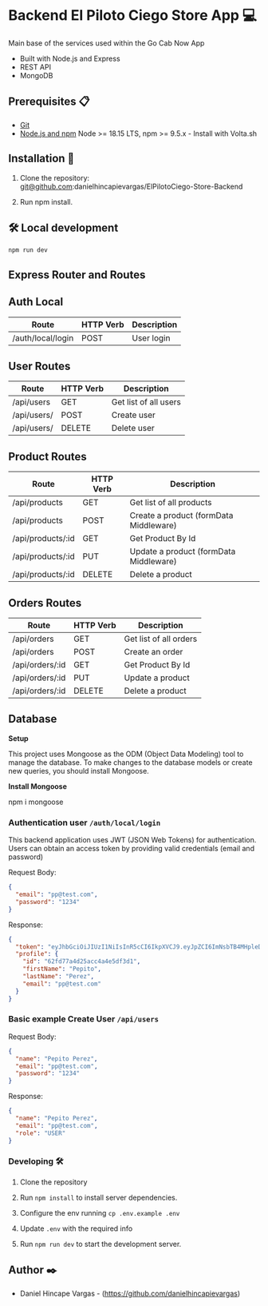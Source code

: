 # Backend El Piloto Ciego Store App 💻

Main base of the services used within the Go Cab Now App

- Built with Node.js and Express
- REST API
- MongoDB

## Prerequisites 📋

- [Git](https://git-scm.com/downloads)
- [Node.js and npm](https://nodejs.org) Node >= 18.15 LTS, npm >= 9.5.x - Install with Volta.sh

## Installation 🔧

   1. Clone the repository: git@github.com:danielhincapievargas/ElPilotoCiego-Store-Backend

   2. Run npm install.

## 🛠️ Local development

    npm run dev


## Express Router and Routes

## Auth Local

| Route                | HTTP Verb | Description |
| -------------------- | ----------| ----------- |
| /auth/local/login    | POST      | User login  |

## User Routes

| Route                        | HTTP Verb | Description               |
| ---------------------------- | --------- | ------------------------- |
| /api/users                   | GET       | Get list of all users     | 
| /api/users/                  | POST      | Create user               |
| /api/users/                  | DELETE    | Delete user               |

## Product Routes

| Route                        | HTTP Verb | Description                           |
| ---------------------------- | --------- | ------------------------------------- |
| /api/products                | GET       | Get list of all products              |
| /api/products                | POST      | Create a product (formData Middleware)|
| /api/products/:id            | GET       | Get Product By Id                     |
| /api/products/:id            | PUT       | Update a product (formData Middleware)|
| /api/products/:id            | DELETE    | Delete a product                      |


## Orders Routes

| Route                        | HTTP Verb | Description            |
| ---------------------------- | --------- | ---------------------- |
| /api/orders                  | GET       | Get list of all orders |
| /api/orders                  | POST      | Create an order        |
| /api/orders/:id              | GET       | Get Product By Id      |
| /api/orders/:id              | PUT       | Update a product       |
| /api/orders/:id              | DELETE    | Delete a product       |


## Database

**Setup**

This project uses Mongoose as the ODM (Object Data Modeling) tool to manage the database.
To make changes to the database models or create new queries, you should install Mongoose.

**Install Mongoose**

  npm i mongoose


### Authentication **user** `/auth/local/login`

This backend application uses JWT (JSON Web Tokens) for authentication. Users can obtain an access token by providing valid credentials (email and password)

Request Body:

```json
{
  "email": "pp@test.com",
  "password": "1234"
}
```

Response:

```json
{
  "token": "eyJhbGciOiJIUzI1NiIsInR5cCI6IkpXVCJ9.eyJpZCI6ImNsbTB4MHpleDAwMDB1bHZodjZtZXVhbTkiLCJlbWFpbCI6ImF2QHRlc3QuY29tIiwiaWF0IjoxNjk0ODMyNjcxLCJleHAiOjE2OTQ5MTkwNzF9.fpD5shIH6Wuh-2G3P88MWVyEuYo_33zt4q_f3i1NmJI",
  "profile": {
    "id": "62fd77a4d25acc4a4e5df3d1",
    "firstName": "Pepito",
    "lastName": "Perez",
    "email": "pp@test.com"
  }
}
```

### Basic example **Create User** `/api/users`

Request Body:

```json
{
  "name": "Pepito Perez",
  "email": "pp@test.com",
  "password": "1234"
}
```

Response:

```json
{
  "name": "Pepito Perez",
  "email": "pp@test.com",
  "role": "USER"
}
```

### Developing 🛠️

1. Clone the repository

2. Run `npm install` to install server dependencies.

3. Configure the env running `cp .env.example .env`

4. Update `.env` with the required info

5. Run `npm run dev` to start the development server.


## Author ✒️

- Daniel Hincape Vargas - (https://github.com/danielhincapievargas)